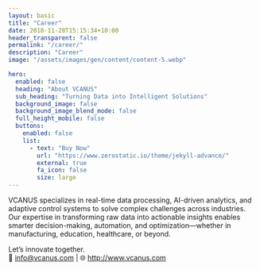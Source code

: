 ```yaml
---
layout: basic
title: "Career"
date: 2018-11-28T15:15:34+10:00
header_transparent: false
permalink: "/career/"
description: "Career"
image: "/assets/images/gen/content/content-5.webp"

hero:
  enabled: false
  heading: "About VCANUS"
  sub_heading: "Turning Data into Intelligent Solutions"
  background_image: false
  background_image_blend_mode: false
  full_height_mobile: false
  buttons:
    enabled: false
    list:
      - text: "Buy Now"
        url: "https://www.zerostatic.io/theme/jekyll-advance/"
        external: true
        fa_icon: false
        size: large
---
```



VCANUS specializes in real-time data processing, AI-driven analytics, and adaptive control systems to solve complex challenges across industries. Our expertise in transforming raw data into actionable insights enables smarter decision-making, automation, and optimization—whether in manufacturing, education, healthcare, or beyond.


Let’s innovate together.
<br>
📧 info@vcanus.com | 🌐 http://www.vcanus.com

